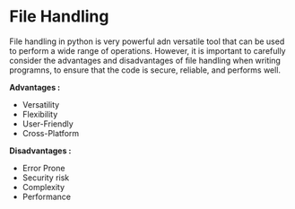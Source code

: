 # **File Handling**

File handling in python is very powerful adn versatile tool that can be used to perform a wide range of operations. However, it is important to carefully consider the advantages and disadvantages of file handling when writing programns, to ensure that the code is secure, reliable, and performs well.

**Advantages :**
* Versatility
* Flexibility
* User-Friendly
* Cross-Platform

**Disadvantages :**
* Error Prone
* Security risk
* Complexity
* Performance